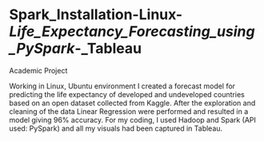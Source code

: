 # Spark_Installation-Linux-_Life_Expectancy_Forecasting_using_PySpark_-_Tableau
Academic Project

Working in Linux, Ubuntu environment I created a forecast model for predicting the life expectancy of developed and undeveloped countries based on an open dataset collected from Kaggle. After the exploration and cleaning of the data Linear Regression were performed and resulted in a model giving 96% accuracy. For my coding, I used Hadoop and Spark (API used: PySpark) and all my visuals had been captured in Tableau.

